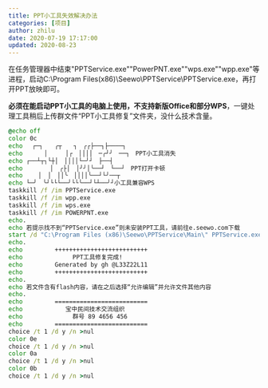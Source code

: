 ```yaml
---
title: PPT小工具失效解决办法
categories: [项目]
author: zhilu
date: 2020-07-19 17:17:00
updated: 2020-08-23
---
```


在任务管理器中结束"PPTService.exe""PowerPNT.exe""wps.exe""wpp.exe"等进程，启动C:\Program Files(x86)\Seewo\PPTService\PPTService.exe，再打开PPT放映即可。

**必须在能启动PPT小工具的电脑上使用，不支持新版Office和部分WPS**，一键处理工具稍后上传群文件“PPT小工具修复”文件夹，没什么技术含量。

```bat PPT工具修复.bat
@echo off
color 0c
echo 　┌─┐　　╭┬　　┐　╭┌├──┐├────┐
echo 　　　│　　　│┌　││││　─╭┘╯　──┐　PPT小工具消失
echo ┌──┴┬┐└┼│　││││└─╯┘　├──┤　
echo 　　　　│　╭├│　│╯╯│╰──┘　└──┘　PPT打开卡顿
echo 　　│　│　││╰　││││╰──┘└╯──┬　
echo └─╯　╰┘└└└──╯└└╰──┘└┴──╯┘小工具兼容WPS
taskkill /f /im PPTService.exe
taskkill /f /im wpp.exe
taskkill /f /im wps.exe
taskkill /f /im POWERPNT.exe
echo.
echo 若提示找不到“PPTService.exe”则未安装PPT工具，请前往e.seewo.com下载
start /d "C:\Program Files (x86)\Seewo\PPTService\Main\" PPTService.exe
echo.
echo         ++++++++++++++++++++++++++
echo              PPT工具修复完成!
echo         Generated by gh @L33Z22L11
echo         ++++++++++++++++++++++++++
echo.
echo 若文件含有flash内容，请在之后选择“允许编辑”并允许文件其他内容
echo.
echo         ==========================
echo            宝中民间技术交流组织
echo              群号 89 4656 456
echo         ==========================
choice /t 1 /d y /n >nul
color 0e
choice /t 1 /d y /n >nul
color 0a
choice /t 1 /d y /n >nul
color 0b
choice /t 1 /d y /n >nul
```
